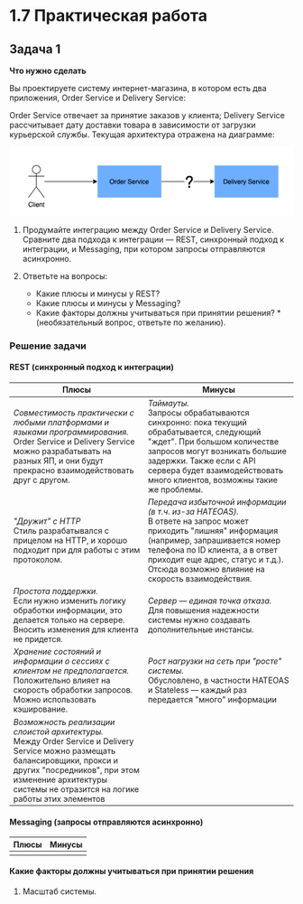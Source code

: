 # 1.7 Практическая работа

## Задача 1

**Что нужно сделать**

Вы проектируете систему интернет-магазина, в котором есть два приложения, Order Service и Delivery Service:

Order Service отвечает за принятие заказов у клиента;
Delivery Service рассчитывает дату доставки товара в зависимости от загрузки курьерской службы.
Текущая архитектура отражена на диаграмме:

![Схема взаимодействия Order Service и Delivery Service](ex1.png)

1. Продумайте интеграцию между Order Service и Delivery Service. Сравните два подхода к интеграции — REST, синхронный подход к интеграции, и Messaging, при котором запросы отправляются асинхронно.

2. Ответьте на вопросы:

    * Какие плюсы и минусы у REST?
    * Какие плюсы и минусы у Messaging?
    * Какие факторы должны учитываться при принятии решения? *(необязательный вопрос, ответьте по желанию).

### Решение задачи

#### REST (синхронный подход к интеграции)

| Плюсы | Минусы |
|------------------------|-----------------------|
|*Совместимость практически с любыми платформами и языками программирования.* <br> Order Service и Delivery Service можно разрабатывать на разных ЯП, и они будут прекрасно взаимодействовать друг с другом.|*Таймауты.* <br> Запросы обрабатываются синхронно: пока текущий обрабатывается, следующий "ждет". При большом количестве запросов могут возникать большие задержки. Также если с API сервера будет взаимодействовать много клиентов, возможны такие же проблемы.|
|*"Дружит" с HTTP* <br> Стиль разрабатывался с прицелом на HTTP, и хорошо подходит при для работы с этим протоколом.|*Передача избыточной информации (в т.ч. из-за HATEOAS).* <br> В ответе на запрос может приходить "лишняя" информация (например, запрашивается номер телефона по ID клиента, а в ответ приходит еще адрес, статус и т.д.). Отсюда возможно влияние на скорость взаимодействия.|
|*Простота поддержки.* <br> Если нужно изменить логику обработки информации, это делается только на сервере. Вносить изменения для клиента не придется.|*Сервер — единая точка отказа.* <br> Для повышения надежности системы нужно создавать дополнительные инстансы.|
|*Хранение состояний и информации о сессиях с клиентом не предполагается.* <br> Положительно влияет на скорость обработки запросов. Можно использовать кэширование.|*Рост нагрузки на сеть при "росте" системы.* <br> Обусловлено, в частности HATEOAS и Stateless — каждый раз передается "много" информации|
|*Возможность реализации слоистой архитектуры.* <br> Между Order Service и Delivery Service можно размещать балансировщики, прокси и других "посредников", при этом изменение архитектуры системы не отразится на логике работы этих элементов||

#### Messaging (запросы отправляются асинхронно)

| Плюсы | Минусы |
|------------------------|-----------------------|
|||

#### Какие факторы должны учитываться при принятии решения

1. Масштаб системы. 